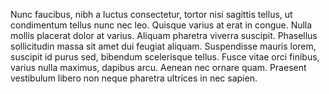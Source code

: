Nunc faucibus, nibh a luctus consectetur, tortor nisi sagittis tellus, ut condimentum tellus nunc nec leo. Quisque varius at erat in congue. Nulla mollis placerat dolor at varius. Aliquam pharetra viverra suscipit. Phasellus sollicitudin massa sit amet dui feugiat aliquam. Suspendisse mauris lorem, suscipit id purus sed, bibendum scelerisque tellus. Fusce vitae orci finibus, varius nulla maximus, dapibus arcu. Aenean nec ornare quam. Praesent vestibulum libero non neque pharetra ultrices in nec sapien.